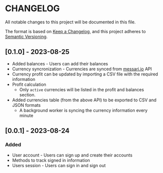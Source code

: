 # CHANGELOG

All notable changes to this project will be documented in this file.

The format is based on [Keep a Changelog](https://keepachangelog.com/en/1.0.0/),
and this project adheres to [Semantic Versioning](https://semver.org/spec/v2.0.0.html).

## [0.1.0] - 2023-08-25

-   Added balances - Users can add their balances
-   Currency syncronization - Currencies are synced from [messari.io](https://data.messari.io/api/v2/assets) API
-   Currency profit can be updated by importing a CSV file with the required information
-   Profit calculation
    -   Only `active` currencies will be listed in the profit and balances section.
-   Added currencies table (from the above API) to be exported to CSV and JSON formats
    -   A background worker is syncing the currency information every minute

## [0.0.1] - 2023-08-24

### Added

-   User account - Users can sign up and create their accounts
-   Methods to track signed in information
-   Users session - Users can sign in and sign out
